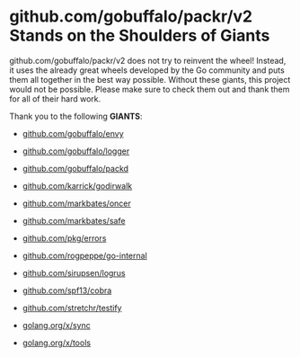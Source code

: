 # github.com/gobuffalo/packr/v2 Stands on the Shoulders of Giants

github.com/gobuffalo/packr/v2 does not try to reinvent the wheel! Instead, it uses the already great wheels developed by the Go community and puts them all together in the best way possible. Without these giants, this project would not be possible. Please make sure to check them out and thank them for all of their hard work.

Thank you to the following **GIANTS**:


* [github.com/gobuffalo/envy](https://godoc.org/github.com/gobuffalo/envy)

* [github.com/gobuffalo/logger](https://godoc.org/github.com/gobuffalo/logger)

* [github.com/gobuffalo/packd](https://godoc.org/github.com/gobuffalo/packd)

* [github.com/karrick/godirwalk](https://godoc.org/github.com/karrick/godirwalk)

* [github.com/markbates/oncer](https://godoc.org/github.com/markbates/oncer)

* [github.com/markbates/safe](https://godoc.org/github.com/markbates/safe)

* [github.com/pkg/errors](https://godoc.org/github.com/pkg/errors)

* [github.com/rogpeppe/go-internal](https://godoc.org/github.com/rogpeppe/go-internal)

* [github.com/sirupsen/logrus](https://godoc.org/github.com/sirupsen/logrus)

* [github.com/spf13/cobra](https://godoc.org/github.com/spf13/cobra)

* [github.com/stretchr/testify](https://godoc.org/github.com/stretchr/testify)

* [golang.org/x/sync](https://godoc.org/golang.org/x/sync)

* [golang.org/x/tools](https://godoc.org/golang.org/x/tools)
